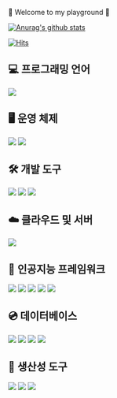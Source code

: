 <!-- left, center, right -->  
<div align="left">

🎡 Welcome to my playground 🎢
<!--
**hyunicecream/hyunicecream** is a ✨ _special_ ✨ repository because its `README.md` (this file) appears on your GitHub profile.

Here are some ideas to get you started:

- 🔭 I’m currently working on ...
- 🌱 I’m currently learning ...
- 👯 I’m looking to collaborate on ...
- 🤔 I’m looking for help with ...
- 💬 Ask me about ...
- 📫 How to reach me: ...
- 😄 Pronouns: ...
- ⚡ Fun fact: ...
-->
[![Anurag's github stats](https://github-readme-stats.vercel.app/api?username=hyunicecream&theme=calm&show_icons=true)](https://github.com/anuraghazra/github-readme-stats)

<!-- [![Top Langs](https://github-readme-stats.vercel.app/api/top-langs/?username=hyunicecream&layout=compact&theme=calm)](https://github.com/hyunicecream/github-readme-stats)

[![Readme Card](https://github-readme-stats.vercel.app/api/pin/?username=hyunicecream&repo=github-readme-stats&theme=calm)](https://github.com/hyunicecream/github-readme-stats) -->

[![Hits](https://hits.seeyoufarm.com/api/count/incr/badge.svg?url=https%3A%2F%2Fgithub.com%2Fhyunicecream&count_bg=%233D86C8&title_bg=%233D86C8&icon=github.svg&icon_color=%23FFFFFF&title=Visitor&edge_flat=false)](https://hits.seeyoufarm.com)

## 💻 프로그래밍 언어
<img src="https://img.shields.io/badge/Python-3766AB?style=flat&logo=Python&logoColor=white"/>

## 🖥️ 운영 체제
<img src="https://img.shields.io/badge/mac_OS-2E3440?style=flat&logo=apple&logoColor=white"/>
<img src="https://img.shields.io/badge/Windows-0078D6?style=flat&logo=windows&logoColor=white"/>

## 🛠️ 개발 도구
<img src="https://img.shields.io/badge/Jupyter-F37626?style=flat&logo=jupyter&logoColor=white"/>
<img src="https://img.shields.io/badge/Visual_Studio_Code-007ACC?style=flat&logo=Visual_Studio_Code&logoColor=white"/>
<img src="https://img.shields.io/badge/Filezilla-BF0000?style=flat&logo=filezilla&logoColor=white"/>

## ☁️ 클라우드 및 서버
<img src="https://img.shields.io/badge/AWS-2E5C99?style=flat&logo=Amazon&logoColor=white"/>

## 🤖 인공지능 프레임워크
<img src="https://img.shields.io/badge/LangChain-1C3C3C?style=flat&logo=langchain&logoColor=white"/>
<img src="https://img.shields.io/badge/LM_Studio-9013FE?style=flat&logo=coreldraw&logoColor=white"/>
<img src="https://img.shields.io/badge/Keras-D00000?style=flat&logo=Keras&logoColor=white"/>
<img src="https://img.shields.io/badge/TensorFlow-FF6F00?style=flat&logo=TensorFlow&logoColor=white"/>
<img src="https://img.shields.io/badge/PyTorch-EE4C2C?style=flat&logo=PyTorch&logoColor=white"/>

## 💿 데이터베이스
<img src="https://img.shields.io/badge/Postgresql-4169E1?style=flat&logo=postgresql&logoColor=white"/>
<img src="https://img.shields.io/badge/Mysql-4479A1?style=flat&logo=mysql&logoColor=white"/>
<img src="https://img.shields.io/badge/Mongodb-47A248?style=flat&logo=mongodb&logoColor=white"/>
<img src="https://img.shields.io/badge/DBeaver-382923?style=flat&logo=dbeaver&logoColor=white"/>

## 🚀 생산성 도구
<img src="https://img.shields.io/badge/Obsidian-7C3AED?style=flat&logo=obsidian&logoColor=white"/>
<img src="https://img.shields.io/badge/Slack-4A154B?style=flat&logo=slack&logoColor=white"/>
<img src="https://img.shields.io/badge/Notion-000000?style=flat&logo=notion&logoColor=white"/>

<!--
## 📝 운영중인 블로그 및 커뮤니티 플랫폼
<img src="https://img.shields.io/badge/Tistory-eb572d?style=flat&logo=Tistory&logoColor=white"/>
<img src="https://img.shields.io/badge/Velog-20C997?style=flat&logo=Velog&logoColor=white"/>
<img src="https://img.shields.io/badge/Naver_Blog-03C75A?style=flat&logo=naver&logoColor=white"/>
<img src="https://img.shields.io/badge/Naver_Cafe-03C75A?style=flat&logo=naver&logoColor=white"/>
--> 

<!-- ![Top Langs](https://github-readme-stats.vercel.app/api/top-langs/?username=hyunicecream&layout=compact) -->

<!-- [![Hits](https://hits.seeyoufarm.com/api/count/incr/badge.svg?url=https%3A%2F%2Fgithub.com%2Fhyunicecream&count_bg=%236BE9AD&title_bg=%23DD81DB&icon=&icon_color=%23E7E7E7&title=hits&edge_flat=false)](https://hits.seeyoufarm.com) -->
<!-- [![Hits](https://hits.seeyoufarm.com/api/count/incr/badge.svg?url=https%3A%2F%2Fgithub.com%2Fhyunicecream&count_bg=%233D86C8&title_bg=%233D86C8&icon=github.svg&icon_color=%23000000&title=Visitor&edge_flat=false)](https://hits.seeyoufarm.com) -->

<!-- [![Hits](https://hits.seeyoufarm.com/api/count/incr/badge.svg?url=https%3A%2F%2Fgithub.com%2Fhyunicecream&count_bg=%233D86C8&title_bg=%233D86C8&icon=github.svg&icon_color=%23FFFFFF&title=Visitor&edge_flat=false)](https://hits.seeyoufarm.com) -->

<!-- [![Gmail Badge](https://img.shields.io/badge/Gmail-EA4335?style=flat-square&logo=Gmail&logoColor=white&link=mailto:hyunicecream31@gmail.com)](mailto:hyunicecream31@gmail.com) -->
<!-- <a href="https://velog.io/@hyunicecream" target="_blank"><img src="https://img.shields.io/badge/Velog-20c997?style=flat-square&logo=Vimeo&logoColor=white"/></a> -->
</div>
